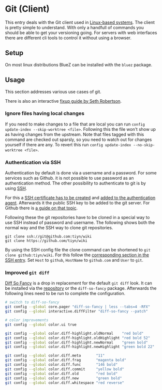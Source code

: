 # Git (Client)

This entry deals with the Git client used in
[Linux-based systems](/wiki/linux.md).
The client is pretty simple to understand.
With only a handfull of commands you should be able to get your versioning going.
For servers with web interfaces there are different cli tools to control it
without using a browser.


## Setup

On most linux distributions BlueZ can be installed with the `bluez` package.

## Usage

This section addresses various use cases of git.

There is also an interactive
[fixup guide by Seth Robertson](https://sethrobertson.github.io/GitFixUm/fixup.html).

### Ignore files having local changes

If you need to make changes to a file that are local you can run
`config update-index --skip-worktree <file>`.
Following this the file won't show up as having changes from the upstream.
Note that files tagged with this command are checked out sparsly, so you need
to watch out for changes yourself if there are any.
To revert this run `config update-index --no-skip-worktree <file>`.

### Authentication via SSH

Authentication by default is done via a username and a password.
For some services such as Github.
it is not possible to use password as an authentication method.
The other possibility to authenticate to git is by using
[SSH](/wiki/linux/ssh.md).

For this a
[SSH certificate has to be created](/wiki/linux/ssh.md#generate-new-keys) and
[added to the authentication agent](/wiki/linux/ssh.md#adding-keys-to-authentication-agent).
Afterwards it the public SSH key to be added to the git server.
For Github there is
[a guide on that topic](https://docs.github.com/en/get-started/getting-started-with-git/why-is-git-always-asking-for-my-password).

Following these the git repositories have to be cloned in a special way to use
SSH instead of password and username.
The following shows both the normal way and the SSH way to clone git
repositories.

```ssh
git clone ssh://git@github.com:tiyn/wiki
git clone https://github.com/tiyn/wiki
```

By using the SSH config file the clone command can be shortened to
`git clone github:tiyn/wiki`.
For this follow the
[corresponding section in the SSH entry](/wiki/linux/ssh.md#shorten-ssh-connection-commands).
Set `Host` to `github`, `HostName` to `github.com` and `User` to `git`.

### Improved `git diff`

[Diff So Fancy](https://github.com/so-fancy/diff-so-fancy) is a drop in
replacement for the default `git diff` look.
It can be installed via the
[repository](https://github.com/so-fancy/diff-so-fancy) or the `diff-so-fancy`
package.
Afterwards the following lines need to be run to complete the configuration.

```sh
# switch to diff-so-fancy
git config --global core.pager "diff-so-fancy | less --tabs=4 -RFX"
git config --global interactive.diffFilter "diff-so-fancy --patch"

# color improvements
git config --global color.ui true

git config --global color.diff-highlight.oldNormal    "red bold"
git config --global color.diff-highlight.oldHighlight "red bold 52"
git config --global color.diff-highlight.newNormal    "green bold"
git config --global color.diff-highlight.newHighlight "green bold 22"

git config --global color.diff.meta       "11"
git config --global color.diff.frag       "magenta bold"
git config --global color.diff.func       "146 bold"
git config --global color.diff.commit     "yellow bold"
git config --global color.diff.old        "red bold"
git config --global color.diff.new        "green bold"
git config --global color.diff.whitespace "red reverse"
```
